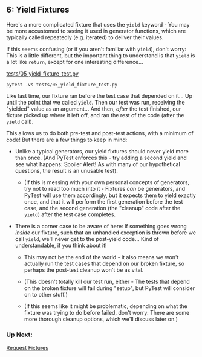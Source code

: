 ## 6: Yield Fixtures

Here's a more complicated fixture that uses the `yield` keyword - You may be more accustomed to seeing it used in generator functions, which are typically called repeatedly (e.g. iterated) to deliver their values.

If this seems confusing (or if you aren't familiar with `yield`), don't worry: This is a little different, but the important thing to understand is that `yield` is a lot like `return`, except for one interesting difference...

[tests/05_yield_fixture_test.py](https://github.com/pluralsight/intro-to-pytest/blob/master/tests/05_yield_fixture_test.py)

```
pytest -vs tests/05_yield_fixture_test.py
```

Like last time, our fixture ran before the test case that depended on it... Up until the point that we called `yield`. Then our test was run, receiving the "yielded" value as an argument... And then, _after_ the test finished, our fixture picked up where it left off, and ran the rest of the code (after the `yield` call).

This allows us to do both pre-test and post-test actions, with a minimum of code! But there are a few things to keep in mind:

 * Unlike a typical generators, our yield fixtures should never yield more than once. (And PyTest enforces this - try adding a second yield and see what happens: Spoiler Alert! As with many of our hypothetical questions, the result is an unusable test).

    * (If this is messing with your own personal concepts of generators, try not to read too much into it - Fixtures _can_ be generators, and PyTest will use them accordingly, but it expects them to yield exactly once, and that it will perform the first generation before the test case, and the second generation (the "cleanup" code after the `yield`) after the test case completes.

 * There is a corner case to be aware of here: If something goes wrong _inside_ our fixture, such that an unhandled exception is thrown before we call `yield`, we'll never get to the post-yield code... Kind of understandable, if you think about it!
 
    * This may not be the end of the world - it also means we won't actually run the test cases that depend on our broken fixture, so perhaps the post-test cleanup won't be as vital.
    
    * (This doesn't totally kill our test run, either - The tests that depend on the broken fixture will fail during "setup", but PyTest will consider on to other stuff.)
    
    * (If this seems like it might be problematic, depending on what the fixture was trying to do before failed, don't worry:  There are some more thorough cleanup options, which we'll discuss later on.)

### Up Next:

[Request Fixtures](https://github.com/pluralsight/intro-to-pytest/blob/master/tutorials/07_request_fixtures.md)